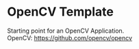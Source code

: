 # OpenCV Template

Starting point for an OpenCV Application.<br/>
OpenCV: https://github.com/opencv/opencv